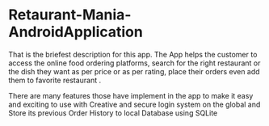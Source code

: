 # Retaurant-Mania-AndroidApplication

That is the briefest description for this app. The App helps the customer to access the online food ordering platforms, 
search for the right restaurant or the dish they want as per price or as per rating,
place their orders even add them to favorite restaurant . 

There are many features those have implement in the app to make it easy
and exciting to use with Creative and secure login system on the global and
Store its previous Order History to local Database using SQLite
